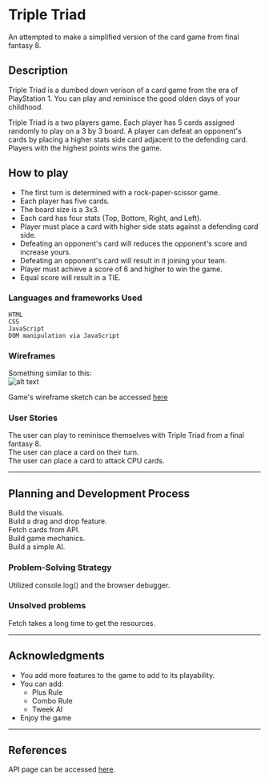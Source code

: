 # Triple Triad 

An attempted to make a simplified version of the card game from final fantasy 8.

## Description

Triple Triad is a dumbed down verison of a card game from the era of PlayStation 1. You can play and reminisce the good olden days of your childhood.  


Triple Triad is a two players game. Each player has 5 cards assigned randomly to play on a 3 by 3 board. A player can defeat an opponent's cards by placing a higher stats side card adjacent to the defending card. Players with the highest points wins the game.

## How to play

* The first turn is determined with a rock-paper-scissor game.
* Each player has five cards.
* The board size is a 3x3.
* Each card has four stats (Top, Bottom, Right, and Left).
* Player must place a card with higher side stats against a defending card side.
* Defeating an opponent's card will reduces the opponent's score and increase yours.
* Defeating an opponent's card will result in it joining your team.
* Player must achieve a score of 6 and higher to win the game.
* Equal score will result in a TIE.

### Languages and frameworks Used
```
HTML
CSS
JavaScript
DOM manipulation via JavaScript
```

### Wireframes

Something similar to this:  
![alt text](https://i.ytimg.com/vi/FdxfpCZf3-8/hqdefault.jpg)  

Game's wireframe sketch can be accessed [here](https://wireframe.cc/rmK82e)
### User Stories

The user can play to reminisce themselves with Triple Triad from a final fantasy 8.  
The user can place a card on their turn.  
The user can place a card to attack CPU cards.  

---

## Planning and Development Process

Build the visuals.  
Build a drag and drop feature.  
Fetch cards from API.  
Build game mechanics.  
Build a simple AI.  

### Problem-Solving Strategy

Utilized console.log() and the browser debugger.

### Unsolved problems
 
Fetch takes a long time to get the resources.

---

## Acknowledgments

* You add more features to the game to add to its playability.
* You can add:
    * Plus Rule 
    * Combo Rule
    * Tweek AI 
* Enjoy the game

---

 ## References
 API page can be accessed [here]("https://triad.raelys.com/).
